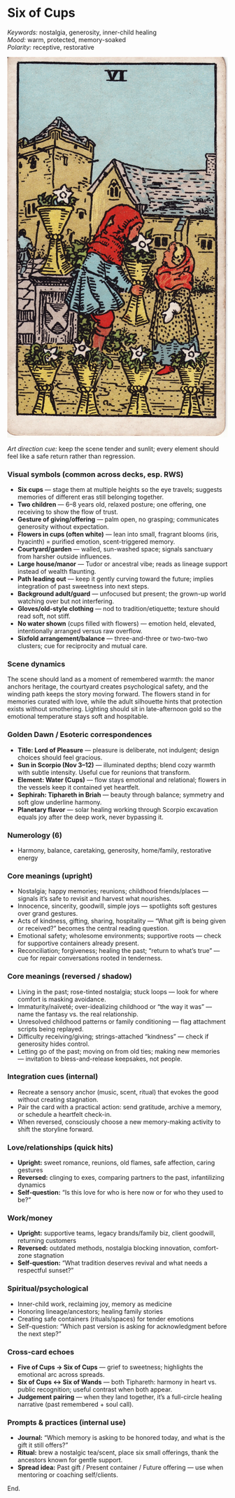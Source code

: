# Six of Cups

*Keywords:* nostalgia, generosity, inner-child healing  
*Mood:* warm, protected, memory-soaked  
*Polarity:* receptive, restorative

![Six of Cups](cups_06.jpg)

*Art direction cue:* keep the scene tender and sunlit; every element should feel like a safe return rather than regression.

### Visual symbols (common across decks, esp. RWS)

* **Six cups** — stage them at multiple heights so the eye travels; suggests memories of different eras still belonging together.
* **Two children** — 6–8 years old, relaxed posture; one offering, one receiving to show the flow of trust.
* **Gesture of giving/offering** — palm open, no grasping; communicates generosity without expectation.
* **Flowers in cups (often white)** — lean into small, fragrant blooms (iris, hyacinth) = purified emotion, scent-triggered memory.
* **Courtyard/garden** — walled, sun-washed space; signals sanctuary from harsher outside influences.
* **Large house/manor** — Tudor or ancestral vibe; reads as lineage support instead of wealth flaunting.
* **Path leading out** — keep it gently curving toward the future; implies integration of past sweetness into next steps.
* **Background adult/guard** — unfocused but present; the grown-up world watching over but not interfering.
* **Gloves/old-style clothing** — nod to tradition/etiquette; texture should read soft, not stiff.
* **No water shown** (cups filled with flowers) — emotion held, elevated, intentionally arranged versus raw overflow.
* **Sixfold arrangement/balance** — three-and-three or two-two-two clusters; cue for reciprocity and mutual care.

### Scene dynamics

The scene should land as a moment of remembered warmth: the manor anchors heritage, the courtyard creates psychological safety, and the winding path keeps the story moving forward. The flowers stand in for memories curated with love, while the adult silhouette hints that protection exists without smothering. Lighting should sit in late-afternoon gold so the emotional temperature stays soft and hospitable.

### Golden Dawn / Esoteric correspondences

* **Title: Lord of Pleasure** — pleasure is deliberate, not indulgent; design choices should feel gracious.
* **Sun in Scorpio (Nov 3–12)** — illuminated depths; blend cozy warmth with subtle intensity. Useful cue for reunions that transform.
* **Element: Water (Cups)** — flow stays emotional and relational; flowers in the vessels keep it contained yet heartfelt.
* **Sephirah: Tiphareth in Briah** — beauty through balance; symmetry and soft glow underline harmony.
* **Planetary flavor** — solar healing working through Scorpio excavation equals joy after the deep work, never bypassing it.

### Numerology (6)

* Harmony, balance, caretaking, generosity, home/family, restorative energy

### Core meanings (upright)

* Nostalgia; happy memories; reunions; childhood friends/places — signals it’s safe to revisit and harvest what nourishes.
* Innocence, sincerity, goodwill, simple joys — spotlights soft gestures over grand gestures.
* Acts of kindness, gifting, sharing, hospitality — “What gift is being given or received?” becomes the central reading question.
* Emotional safety; wholesome environments; supportive roots — check for supportive containers already present.
* Reconciliation; forgiveness; healing the past; “return to what’s true” — cue for repair conversations rooted in tenderness.

### Core meanings (reversed / shadow)

* Living in the past; rose-tinted nostalgia; stuck loops — look for where comfort is masking avoidance.
* Immaturity/naïveté; over-idealizing childhood or “the way it was” — name the fantasy vs. the real relationship.
* Unresolved childhood patterns or family conditioning — flag attachment scripts being replayed.
* Difficulty receiving/giving; strings-attached “kindness” — check if generosity hides control.
* Letting go of the past; moving on from old ties; making new memories — invitation to bless-and-release keepsakes, not people.

### Integration cues (internal)

* Recreate a sensory anchor (music, scent, ritual) that evokes the good without creating stagnation.
* Pair the card with a practical action: send gratitude, archive a memory, or schedule a heartfelt check-in.
* When reversed, consciously choose a new memory-making activity to shift the storyline forward.

### Love/relationships (quick hits)

* **Upright:** sweet romance, reunions, old flames, safe affection, caring gestures
* **Reversed:** clinging to exes, comparing partners to the past, infantilizing dynamics
* **Self-question:** “Is this love for who is here now or for who they used to be?”

### Work/money

* **Upright:** supportive teams, legacy brands/family biz, client goodwill, returning customers
* **Reversed:** outdated methods, nostalgia blocking innovation, comfort-zone stagnation
* **Self-question:** “What tradition deserves revival and what needs a respectful sunset?”

### Spiritual/psychological

* Inner-child work, reclaiming joy, memory as medicine
* Honoring lineage/ancestors; healing family stories
* Creating safe containers (rituals/spaces) for tender emotions
* Self-question: “Which past version is asking for acknowledgment before the next step?”

### Cross-card echoes

* **Five of Cups → Six of Cups** — grief to sweetness; highlights the emotional arc across spreads.
* **Six of Cups ↔ Six of Wands** — both Tiphareth: harmony in heart vs. public recognition; useful contrast when both appear.
* **Judgement pairing** — when they land together, it’s a full-circle healing narrative (past remembered + soul call).

### Prompts & practices (internal use)

* **Journal:** “Which memory is asking to be honored today, and what is the gift it still offers?”
* **Ritual:** brew a nostalgic tea/scent, place six small offerings, thank the ancestors known for gentle support.
* **Spread idea:** Past gift / Present container / Future offering — use when mentoring or coaching self/clients.

End.
